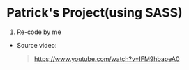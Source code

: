 # Patrick's Project(using SASS)

1. Re-code by me

- Source video:
  > https://www.youtube.com/watch?v=IFM9hbapeA0
